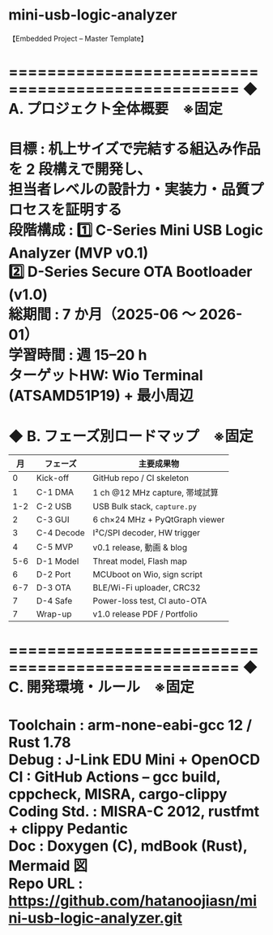 # mini-usb-logic-analyzer
【Embedded Project – Master Template】

==================================================
◆ A. プロジェクト全体概要　※固定
==================================================
目標        : 机上サイズで完結する組込み作品を 2 段構えで開発し、  
              担当者レベルの設計力・実装力・品質プロセスを証明する  
段階構成    : 1️⃣ C-Series   Mini USB Logic Analyzer (MVP v0.1)  
              2️⃣ D-Series   Secure OTA Bootloader  (v1.0)  
総期間      : 7 か月（2025-06 ～ 2026-01）  
学習時間    : 週 15–20 h  
ターゲットHW: Wio Terminal (ATSAMD51P19) + 最小周辺  
==================================================
◆ B. フェーズ別ロードマップ　※固定
==================================================
月 | フェーズ   | 主要成果物
-- | ---------- | ------------------------------
0  | Kick-off   | GitHub repo / CI skeleton
1  | C-1 DMA    | 1 ch @12 MHz capture, 帯域試算
1-2| C-2 USB    | USB Bulk stack, `capture.py`
2  | C-3 GUI    | 6 ch×24 MHz + PyQtGraph viewer
3  | C-4 Decode | I²C/SPI decoder, HW trigger
4  | C-5 MVP    | v0.1 release, 動画 & blog
5-6| D-1 Model  | Threat model, Flash map
6  | D-2 Port   | MCUboot on Wio, sign script
6-7| D-3 OTA    | BLE/Wi-Fi uploader, CRC32
7  | D-4 Safe   | Power-loss test, CI auto-OTA
7  | Wrap-up    | v1.0 release PDF / Portfolio
==================================================
◆ C. 開発環境・ルール　※固定
==================================================
Toolchain   : arm-none-eabi-gcc 12 / Rust 1.78  
Debug       : J-Link EDU Mini + OpenOCD  
CI          : GitHub Actions – gcc build, cppcheck, MISRA, cargo-clippy  
Coding Std. : MISRA-C 2012, rustfmt + clippy Pedantic  
Doc         : Doxygen (C), mdBook (Rust), Mermaid 図  
Repo URL    : https://github.com/hatanoojiasn/mini-usb-logic-analyzer.git
==================================================